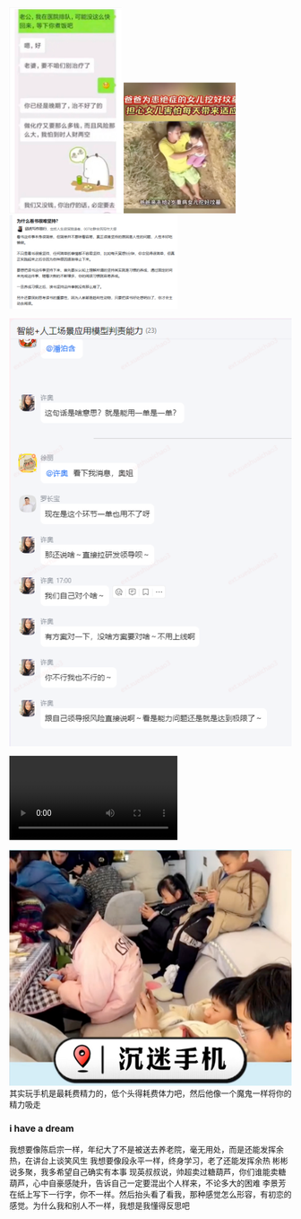 

<img src="assets/image.png"  width='200px'/>
<img src="assets/image-5.png"  width='200px' />
<img src="assets/image-3.png"  width='300px' />

![alt text](assets/image-8.png)


<video src="assets/2877_1722860741.mp4" autoplay controls></video>

![alt text](assets/image-10.png)
其实玩手机是最耗费精力的，低个头得耗费体力吧，然后他像一个魔鬼一样将你的精力吸走


### i have a dream
我想要像陈启宗一样，年纪大了不是被送去养老院，毫无用处，而是还能发挥余热，在讲台上谈笑风生
我想要像段永平一样，终身学习，老了还能发挥余热
彬彬说多聚，我多希望自己确实有本事
现英叔叔说，帅超卖过糖葫芦，你们谁能卖糖葫芦，心中自豪感陡升，告诉自己一定要混出个人样来，不论多大的困难
李景芳在纸上写下一行字，你不一样。然后抬头看了看我，那种感觉怎么形容，有初恋的感觉。为什么我和别人不一样，我想是我懂得反思吧
